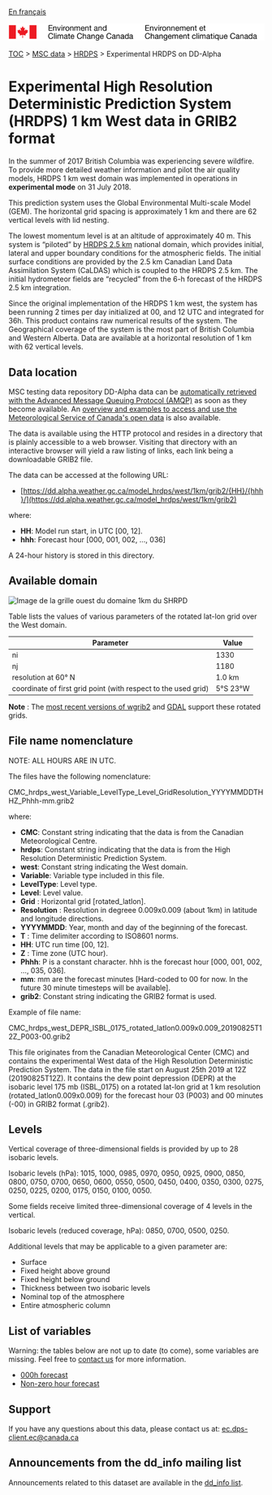 [En français](readme_hrdps-datamart-alpha_fr.md)

![ECCC logo](../../img_eccc-logo.png)

[TOC](../../readme_en.md) > [MSC data](../readme_en.md) > [HRDPS](readme_hrdps_en.md) > Experimental HRDPS on DD-Alpha 

# Experimental High Resolution Deterministic Prediction System (HRDPS) 1 km West data in GRIB2 format

In the summer of 2017 British Columbia was experiencing severe wildfire.  To provide more detailed weather information and pilot the air quality models, HRDPS 1 km west domain was implemented in operations in **experimental mode** on 31 July 2018. 

This prediction system uses the Global Environmental Multi-scale Model (GEM). The horizontal grid spacing is approximately 1 km and there are 62 vertical levels with lid nesting. 

The lowest momentum level is at an altitude of approximately 40 m. This system is “piloted” by [HRDPS 2.5 km](readme_hrdps_en.md) national domain, which provides initial, lateral and upper boundary conditions for the atmospheric fields.  The initial surface conditions are provided by the 2.5 km Canadian Land Data Assimilation System (CaLDAS) which is coupled to the HRDPS 2.5 km. The initial hydrometeor fields are “recycled” from the 6-h forecast of the HRDPS 2.5 km integration. 

Since the original implementation of the HRDPS 1 km west, the system has been running 2 times per day initialized at 00, and 12 UTC and integrated for 36h. This product contains raw numerical results of the system. The Geographical coverage of the system is the most part of British Columbia and Western Alberta. Data are available at a horizontal resolution of 1 km with 62 vertical levels.

## Data location

MSC testing data repository DD-Alpha data can be [automatically retrieved with the Advanced Message Queuing Protocol (AMQP)](../../msc-datamart/amqp_en.md) as soon as they become available. An [overview and examples to access and use the Meteorological Service of Canada's open data](../../usage/readme_en.md) is also available.

The data is available using the HTTP protocol and resides in a directory that is plainly accessible to a web browser. Visiting that directory with an interactive browser will yield a raw listing of links, each link being a downloadable GRIB2 file.

The data can be accessed at the following URL:

* [https://dd.alpha.weather.gc.ca/model_hrdps/west/1km/grib2/{HH}/{hhh}/](https://dd.alpha.weather.gc.ca/model_hrdps/west/1km/grib2)

where:

* __HH__: Model run start, in UTC [00, 12].
* __hhh__: Forecast hour [000, 001, 002, ..., 036]

A 24-hour history is stored in this directory.

## Available domain

![Image de la grille ouest du domaine 1km du SHRPD](https://collaboration.cmc.ec.gc.ca/cmc/cmos/public_doc/msc-data/nwp_hrdps/grille_hrdps1km_west.png)

Table lists the values of various parameters of the rotated lat-lon grid over the West domain.

| Parameter | Value |
| ------ | ------ |
| ni | 1330 |
| nj | 1180 | 
| resolution at 60° N | 1.0 km |
| coordinate of first grid point (with respect to the used grid) | 5°S 23°W |

__Note__ : The [most recent versions of wgrib2](https://www.cpc.ncep.noaa.gov/products/wesley/wgrib2/update_2.0.8.html) and [GDAL](https://gdal.org/) support these rotated grids.

## File name nomenclature 

NOTE: ALL HOURS ARE IN UTC.

The files have the following nomenclature:

CMC_hrdps_west_Variable_LevelType_Level_GridResolution_YYYYMMDDTHHZ_Phhh-mm.grib2

where:

* __CMC__: Constant string indicating that the data is from the Canadian Meteorological Centre.
* __hrdps__: Constant string indicating that the data is from the High Resolution Deterministic Prediction System.
* __west__: Constant string indicating the West domain.
* __Variable__: Variable type included in this file.
* __LevelType__: Level type.
* __Level__: Level value.
* __Grid__ : Horizontal grid [rotated_latlon]. 
* __Resolution__ : Resolution in degreee 0.009x0.009 (about 1km) in latitude and longitude directions.
* __YYYYMMDD__: Year, month and day of the beginning of the forecast.
* __T__ : Time delimiter according to ISO8601 norms.
* __HH__: UTC run time [00, 12].
* __Z__ : Time zone (UTC hour).
* __Phhh__: P is a constant character. hhh is the forecast hour [000, 001, 002, ..., 035, 036].
* __mm__: mm are the forecast minutes [Hard-coded to 00 for now. In the future 30 minute timesteps will be available].
* __grib2__: Constant string indicating the GRIB2 format is used.

Example of file name:

CMC_hrdps_west_DEPR_ISBL_0175_rotated_latlon0.009x0.009_20190825T12Z_P003-00.grib2

This file originates from the Canadian Meteorological Center (CMC) and contains the experimental West data of the High Resolution Deterministic Prediction System. The data in the file start on August 25th 2019 at 12Z (20190825T12Z). It contains the dew point depression (DEPR) at the isobaric level 175 mb (ISBL_0175) on a rotated lat-lon grid at 1 km resolution (rotated_latlon0.009x0.009) for the forecast hour 03 (P003) and 00 minutes (-00) in GRIB2 format (.grib2).

## Levels

Vertical coverage of three-dimensional fields is provided by up to 28 isobaric levels.

Isobaric levels (hPa): 1015, 1000, 0985, 0970, 0950, 0925, 0900, 0850, 0800, 0750, 0700, 0650, 0600, 0550, 0500, 0450, 0400, 0350, 0300, 0275, 0250, 0225, 0200, 0175, 0150, 0100, 0050.

Some fields receive limited three-dimensional coverage of 4 levels in the vertical.

Isobaric levels (reduced coverage, hPa): 0850, 0700, 0500, 0250.

Additional levels that may be applicable to a given parameter are:

* Surface
* Fixed height above ground
* Fixed height below ground
* Thickness between two isobaric levels
* Nominal top of the atmosphere
* Entire atmospheric column

## List of variables

Warning: the tables below are not up to date (to come), some variables are missing. Feel free to [contact us](mailto:ec.dps-client.ec@canada.ca) for more information.

* [000h forecast](https://weather.gc.ca/grib/HRDPS_HR/HRDPS_nat_ps2p5km_P000_deterministic_e.html)
* [Non-zero hour forecast](https://weather.gc.ca/grib/HRDPS_HR/HRDPS_ps2p5km_PNONZERO_deterministic_e.html)

## Support

If you have any questions about this data, please contact us at: [ec.dps-client.ec@canada.ca](mailto:ec.dps-client.ec@canada.ca)

## Announcements from the dd_info mailing list 

Announcements related to this dataset are available in the [dd_info list](https://lists.ec.gc.ca/cgi-bin/mailman/listinfo/dd_info).


